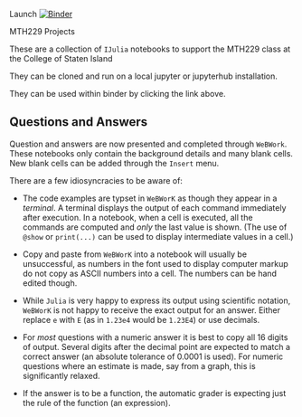 Launch [![Binder](https://mybinder.org/badge.svg)](https://mybinder.org/v2/gh/mth229/229-projects/S20)


MTH229 Projects

These are a collection of `IJulia` notebooks to support the MTH229 class at the College of Staten Island

They can be cloned and run on a local jupyter or jupyterhub installation.

They can be used within binder by clicking the link above.

## Questions and Answers

Question and answers are now presented and completed through  `WeBWork`.
These  notebooks only contain the background details  and many blank cells. New blank cells  can
be added through   the `Insert` menu.

There  are a few idiosyncracies to be aware of:

*  The code examples  are typset in `WeBWorK` as though they  appear in  a *terminal*. A terminal displays  the output of  each  command immediately after execution. In a notebook,  when  a cell  is executed, all the  commands are computed and *only*  the  last  value is shown. (The use of `@show` or `print(...)` can be used to display intermediate values in a  cell.)

* Copy and paste from `WeBWorK` into a notebook will usually be unsuccessful, as  numbers  in the  font  used to display computer markup do not copy as ASCII numbers  into a cell. The numbers can be hand edited though.


* While `Julia` is very happy to express its output using scientific notation, `WeBWorK` is not happy to receive the exact output for an answer. Either replace `e` with `E` (as in `1.23e4` would be `1.23E4`) or use decimals.


* For *most* questions with a  numeric answer  it is best to  copy all  16 digits of output. Several  digits after the decimal point are expected to match a  correct answer (an absolute tolerance of 0.0001 is used). For numeric questions where an  estimate is made, say from a graph, this is  significantly relaxed.

* If the answer  is to  be a function, the  automatic grader is  expecting just  the  rule  of the function  (an expression).


